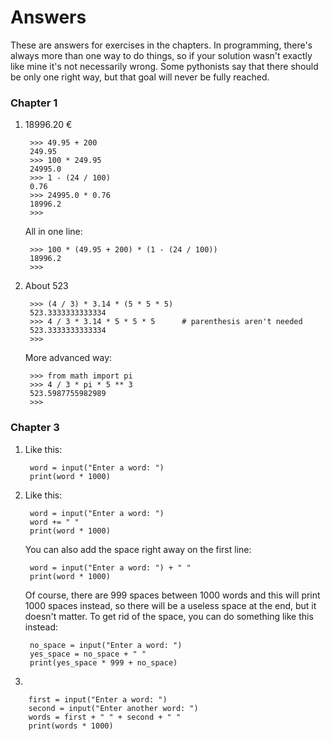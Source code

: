 # Answers

These are answers for exercises in the chapters. In programming, there's always more than one way to do things, so if your solution wasn't exactly like mine it's not necessarily wrong. Some pythonists say that there should be only one right way, but that goal will never be fully reached.

### Chapter 1

1. 18996.20 €

        >>> 49.95 + 200
        249.95
        >>> 100 * 249.95
        24995.0
        >>> 1 - (24 / 100)
        0.76
        >>> 24995.0 * 0.76
        18996.2
        >>>

    All in one line:

        >>> 100 * (49.95 + 200) * (1 - (24 / 100))
        18996.2
        >>>

2. About 523

        >>> (4 / 3) * 3.14 * (5 * 5 * 5)
        523.3333333333334
        >>> 4 / 3 * 3.14 * 5 * 5 * 5      # parenthesis aren't needed
        523.3333333333334
        >>>

    More advanced way:

        >>> from math import pi
        >>> 4 / 3 * pi * 5 ** 3
        523.5987755982989
        >>>

### Chapter 3

1. Like this:

        word = input("Enter a word: ")
        print(word * 1000)

2. Like this:

        word = input("Enter a word: ")
        word += " "
        print(word * 1000)

    You can also add the space right away on the first line:

        word = input("Enter a word: ") + " "
        print(word * 1000)

    Of course, there are 999 spaces between 1000 words and this will print 1000 spaces instead, so there will be a useless space at the end, but it doesn't matter. To get rid of the space, you can do something like this instead:

        no_space = input("Enter a word: ")
        yes_space = no_space + " "
        print(yes_space * 999 + no_space)

5. 

        first = input("Enter a word: ")
        second = input("Enter another word: ")
        words = first + " " + second + " "
        print(words * 1000)
